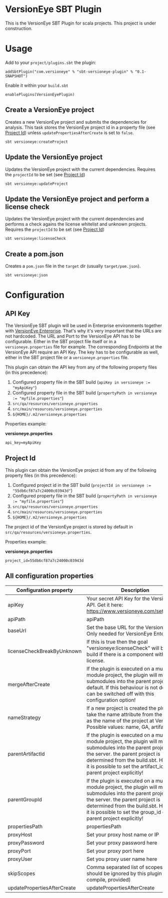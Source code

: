 # VersionEye SBT Plugin

This is the VersionEye SBT Plugin for scala projects. This project is under construction. 

# Usage

Add to your `project/plugins.sbt` the plugin:

```
addSbtPlugin("com.versioneye" % "sbt-versioneye-plugin" % "0.1-SNAPSHOT")
```

Enable it within your `build.sbt`

```
enablePlugins(VersionEyePlugin)
```

## Create a VersionEye project

Creates a new VersionEye project and submits the dependencies for analysis. This task
stores the VersionEye project id in a property file (see [Project Id](#project-id)) unless
`updatePropertiesAfterCreate` is set to `false`.

`sbt versioneye:createProject`

## Update the VersionEye project

Updates the VersionEye project with the current dependencies.
Requires the `projectId` to be set (see [Project Id](#project-id))

`sbt versioneye:updateProject`

## Update the VersionEye project and perform a license check

Updates the VersionEye project with the current dependencies and performs
a check agains the license whitelist and unknown projects.
Requires the `projectId` to be set (see [Project Id](#project-id))

`sbt versioneye:licenseCheck`

## Create a pom.json

Creates a `pom.json` file in the `target` dir (usually `target/pom.json`).

`sbt versioneye:json`

# Configuration 

## API Key

The VersionEye SBT plugin will be used in Enterprise environments together with [VersionEye Enterprise](https://www.versioneye.com/enterprise). That's why it's very important that the URLs are not hardcoded. The URL and Port to the VersionEye API has to be configurable. Either in the SBT project file itself or in a `versioneye.properties` file for example. The corresponding Endpoints at the VersionEye API require an API Key. The key has to be configurable as well, either in the SBT project file or a `versioneye.properties` file.

This plugin can obtain the API key from any of the following property files (in this precedence):

1. Configured property file in the SBT build (`apiKey in versioneye := "myApiKey"`)
2. Configured property file in the SBT build (`propertyPath in versioneye := "myfile.properties"`)
3. `src/qa/resources/versioneye.properties`
4. `src/main/resources/versioneye.properties`
5. `${HOME}/.m2/versioneye.properties`

Properties example:

**versioneye.properties**

```
api_key=myApiKey
```

## Project Id

This plugin can obtain the VersionEye project id from any of the following property files (in this precedence):

1. Configured project id in the SBT build (`projectId in versioneye := "55db6cf87a7c24000c03943d"`)
2. Configured property file in the SBT build (`propertyPath in versioneye := "myfile.properties"`)
3. `src/qa/resources/versioneye.properties`
4. `src/main/resources/versioneye.properties`
5. `${HOME}/.m2/versioneye.properties`

The project id of the VersionEye project is stored by default in `src/qa/resources/versioneye.properties`.

Properties example:

**versioneye.properties**

```
project_id=55db6cf87a7c24000c03943d
```

## All configuration properties

| Configuration property        | Description |
|-------------------------------|-------------|
| apiKey                        | Your secret API Key for the VersionEye API. Get it here: https://www.versioneye.com/settings/api|
| apiPath                       | apiPath|
| baseUrl                       | Set the base URL for the VersionEye API. Only needed for VersionEye Enterprise!|
| licenseCheckBreakByUnknown    | If this is true then the goal "versioneye:licenseCheck" will break the build if there is a component without any license.|
| mergeAfterCreate              | If the plugin is executed on a multi module project, the plugin will merge all submodules into the parent project by default. If this behaviour is not desired it can be switched off with this configuration option!|
| nameStrategy                  | If a new project is created the plugin will take the name attribute from the build.sbt as the name of the project at VersionEye. Possible values: name, GA, artifact_id|
| parentArtifactId              | If the plugin is executed on a multi module project, the plugin will merge all submodules into the parent project on the server. the parent project is determined from the build.sbt. However it is possible to set the artifact_id of the parent project explicitly!|
| parentGroupId                 | If the plugin is executed on a multi module project, the plugin will merge all submodules into the parent project on the server. the parent project is determined from the build.sbt. However it is possible to set the group_id of the parent project explicitly!|
| propertiesPath                | propertiesPath|
| proxyHost                     | Set your proxy host name or IP|
| proxyPassword                 | Set your proxy password here|
| proxyPort                     | Set your proxy port here|
| proxyUser                     | Set you proxy user name here|
| skipScopes                    | Comma separated list of scopes which should be ignored by this plugin (e.g. compile, provided)|
| updatePropertiesAfterCreate   | updatePropertiesAfterCreate |


 


